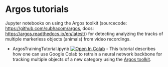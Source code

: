 # Argos tutorials

Jupyter notebooks on using the Argos toolkit (sourcecode: https://github.com/subhacom/argos, docs: https://argos.readthedocs.io/en/latest/) for detecting analyzing the tracks of multiple markerless objects (animals) from video recordings.

* ArgosTrainingTutorial.ipynb [![Open In Colab](https://colab.research.google.com/assets/colab-badge.svg)](https://colab.research.google.com/github/subhacom/argos_tutorials/blob/main/ArgosTrainingTutorial.ipynb) - This tutorial describes how one can use Google Colab to retrain a neural network backbone for tracking multiple objects of a new category using the [Argos toolkit](https://argos.readthedocs.io/en/latest/).


